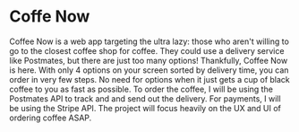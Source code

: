 # Coffe Now

Coffee Now is a web app targeting the ultra lazy: those who aren't willing to go to the closest coffee shop for coffee.  They could use a delivery service like Postmates, but there are just too many options!  Thankfully, Coffee Now is here.  With only 4 options on your screen sorted by delivery time, you can order in very few steps.  No need for options when it just gets a cup of black coffee to you as fast as possible. To order the coffee, I will be using the Postmates API to track and and send out the delivery.  For payments, I will be using the Stripe API.  The project will focus heavily on the UX and UI of ordering coffee ASAP.
